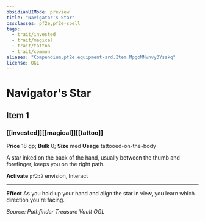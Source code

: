 ```yaml
---
obsidianUIMode: preview
title: "Navigator's Star"
cssclasses: pf2e,pf2e-spell
tags:
  - trait/invested
  - trait/magical
  - trait/tattoo
  - trait/common
aliases: "Compendium.pf2e.equipment-srd.Item.MpgoMNvnvy3Ysskq"
license: OGL
---
```

# Navigator's Star
## Item 1
### [[invested]][[magical]][[tattoo]]


**Price** 18 gp; 
**Bulk** 0; **Size** med
**Usage** tattooed-on-the-body

A star inked on the back of the hand, usually between the thumb and forefinger, keeps you on the right path.

**Activate** `pf2:2` envision, Interact

* * *

**Effect** As you hold up your hand and align the star in view, you learn which direction you're facing.

*Source: Pathfinder Treasure Vault*
*OGL*